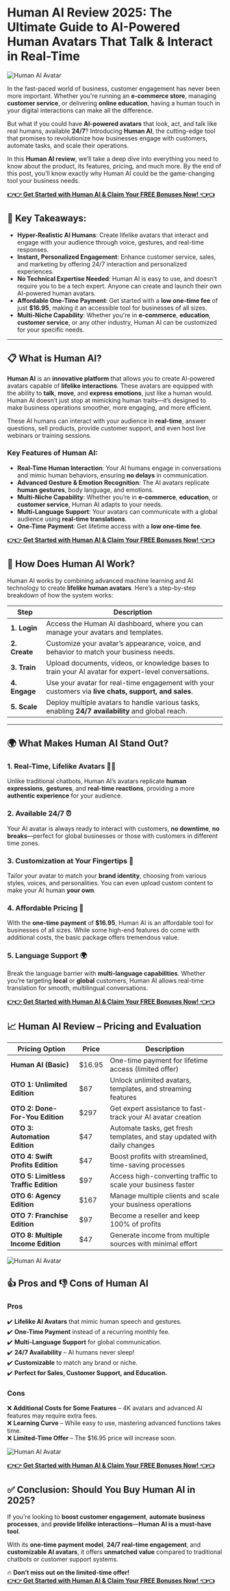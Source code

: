 # Human AI Review 2025: The Ultimate Guide to AI-Powered Human Avatars That Talk & Interact in Real-Time

![Human AI Avatar](https://digitalpromoreviews.com/wp-content/uploads/2025/02/Huamn-AI-Review-768x490.png)


In the fast-paced world of business, customer engagement has never been more important. Whether you're running an **e-commerce store**, managing **customer service**, or delivering **online education**, having a human touch in your digital interactions can make all the difference.

But what if you could have **AI-powered avatars** that look, act, and talk like real humans, available **24/7**? Introducing **Human AI**, the cutting-edge tool that promises to revolutionize how businesses engage with customers, automate tasks, and scale their operations.

In this **Human AI review**, we’ll take a deep dive into everything you need to know about the product, its features, pricing, and much more. By the end of this post, you’ll know exactly why Human AI could be the game-changing tool your business needs.

**[👉👉 Get Started with Human AI & Claim Your FREE Bonuses Now! 👈👈](https://digitalpromoreviews.com/human-ai-review-2025/)**




## 🌟 Key Takeaways:
- **Hyper-Realistic AI Humans**: Create lifelike avatars that interact and engage with your audience through voice, gestures, and real-time responses.
- **Instant, Personalized Engagement**: Enhance customer service, sales, and marketing by offering 24/7 interaction and personalized experiences.
- **No Technical Expertise Needed**: Human AI is easy to use, and doesn’t require you to be a tech expert. Anyone can create and launch their own AI-powered human avatars.
- **Affordable One-Time Payment**: Get started with a **low one-time fee** of just **$16.95**, making it an accessible tool for businesses of all sizes.
- **Multi-Niche Capability**: Whether you're in **e-commerce**, **education**, **customer service**, or any other industry, Human AI can be customized for your specific needs.

---

## 📋 What is Human AI?

**Human AI** is an **innovative platform** that allows you to create AI-powered avatars capable of **lifelike interactions**. These avatars are equipped with the ability to **talk**, **move**, and **express emotions**, just like a human would. Human AI doesn’t just stop at mimicking human traits—it’s designed to make business operations smoother, more engaging, and more efficient.

These AI humans can interact with your audience in **real-time**, answer questions, sell products, provide customer support, and even host live webinars or training sessions.

### **Key Features of Human AI:**
- **Real-Time Human Interaction**: Your AI humans engage in conversations and mimic human behaviors, ensuring **no delays** in communication.
- **Advanced Gesture & Emotion Recognition**: The AI avatars replicate **human gestures**, body language, and emotions.
- **Multi-Niche Capability**: Whether you’re in **e-commerce**, **education**, or **customer service**, Human AI adapts to your needs.
- **Multi-Language Support**: Your avatars can communicate with a global audience using **real-time translations**.
- **One-Time Payment**: Get lifetime access with a **low one-time fee**.

**[👉👉 Get Started with Human AI & Claim Your FREE Bonuses Now! 👈👈](https://digitalpromoreviews.com/human-ai-review-2025/)**

## 🧠 How Does Human AI Work?

Human AI works by combining advanced machine learning and AI technology to create **lifelike human avatars**. Here’s a step-by-step breakdown of how the system works:

| Step       | Description |
|------------|-------------|
| **1. Login** | Access the Human AI dashboard, where you can manage your avatars and templates. |
| **2. Create** | Customize your avatar’s appearance, voice, and behavior to match your business needs. |
| **3. Train** | Upload documents, videos, or knowledge bases to train your AI avatar for expert-level conversations. |
| **4. Engage** | Use your avatar for real-time engagement with your customers via **live chats, support, and sales**. |
| **5. Scale** | Deploy multiple avatars to handle various tasks, enabling **24/7 availability** and global reach. |

---

## 🌍 What Makes Human AI Stand Out?

### 1. **Real-Time, Lifelike Avatars** 🕺🤖
Unlike traditional chatbots, Human AI’s avatars replicate **human expressions**, **gestures**, and **real-time reactions**, providing a more **authentic experience** for your audience.

### 2. **Available 24/7** ⏰
Your AI avatar is always ready to interact with customers, **no downtime**, **no breaks**—perfect for global businesses or those with customers in different time zones.

### 3. **Customization at Your Fingertips** 🎨
Tailor your avatar to match your **brand identity**, choosing from various styles, voices, and personalities. You can even upload custom content to make your AI human **your own**.

### 4. **Affordable Pricing** 💸
With the **one-time payment** of **$16.95**, Human AI is an affordable tool for businesses of all sizes. While some high-end features do come with additional costs, the basic package offers tremendous value.

### 5. **Language Support** 🌍
Break the language barrier with **multi-language capabilities**. Whether you’re targeting **local** or **global** customers, Human AI allows real-time translation for smooth, multilingual conversations.

**[👉👉 Get Started with Human AI & Claim Your FREE Bonuses Now! 👈👈](https://digitalpromoreviews.com/human-ai-review-2025/)**

## 📈 Human AI Review – Pricing and Evaluation

| Pricing Option | Price | Description |
|---------------|---------|-------------|
| **Human AI (Basic)** | $16.95 | One-time payment for lifetime access (limited offer) |
| **OTO 1: Unlimited Edition** | $67 | Unlock unlimited avatars, templates, and streaming features |
| **OTO 2: Done-For-You Edition** | $297 | Get expert assistance to fast-track your AI avatar creation |
| **OTO 3: Automation Edition** | $47 | Automate tasks, get fresh templates, and stay updated with daily changes |
| **OTO 4: Swift Profits Edition** | $47 | Boost profits with streamlined, time-saving processes |
| **OTO 5: Limitless Traffic Edition** | $97 | Access high-converting traffic to scale your business faster |
| **OTO 6: Agency Edition** | $167 | Manage multiple clients and scale your business operations |
| **OTO 7: Franchise Edition** | $97 | Become a reseller and keep 100% of profits |
| **OTO 8: Multiple Income Edition** | $47 | Generate income from multiple sources with minimal effort |

![Human AI Avatar](https://digitalpromoreviews.com/wp-content/uploads/2025/01/refund.png)

## 👍 Pros and 👎 Cons of Human AI

### **Pros**
✔️ **Lifelike AI Avatars** that mimic human speech and gestures.  
✔️ **One-Time Payment** instead of a recurring monthly fee.  
✔️ **Multi-Language Support** for global communication.  
✔️ **24/7 Availability** – AI humans never sleep!  
✔️ **Customizable** to match any brand or niche.  
✔️ **Perfect for Sales, Customer Support, and Education.**  

### **Cons**
❌ **Additional Costs for Some Features** – 4K avatars and advanced AI features may require extra fees.  
❌ **Learning Curve** – While easy to use, mastering advanced functions takes time.  
❌ **Limited-Time Offer** – The $16.95 price will increase soon.

![Human AI Avatar](https://4u-review.com/wp-content/uploads/2021/07/Coupon-8.png)

**[👉👉 Get Started with Human AI & Claim Your FREE Bonuses Now! 👈👈](https://digitalpromoreviews.com/human-ai-review-2025/)**

## ✅ Conclusion: Should You Buy Human AI in 2025?

If you're looking to **boost customer engagement**, **automate business processes**, and **provide lifelike interactions**—**Human AI is a must-have tool**. 

With its **one-time payment model**, **24/7 real-time engagement**, and **customizable AI avatars**, it offers **unmatched value** compared to traditional chatbots or customer support systems.

🔥 **Don’t miss out on the limited-time offer!**  
**[👉👉 Get Started with Human AI & Claim Your FREE Bonuses Now! 👈👈](https://digitalpromoreviews.com/human-ai-review-2025/)**
